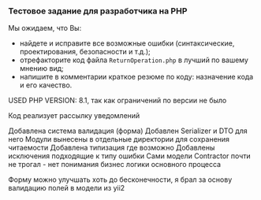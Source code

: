 ### Тестовое задание для разработчика на PHP
Мы ожидаем, что Вы:
* найдете и исправите все возможные ошибки (синтаксические, проектирования, безопасности и т.д.);
* отрефакторите код файла `ReturnOperation.php` в лучший по вашему мнению вид;
* напишите в комментарии краткое резюме по коду: назначение кода и его качество.



USED PHP VERSION: 8.1, так как ограничений по версии не было

Код реализует рассылку уведомлений

Добавлена система валидация (форма)
Добавлен Serializer и DTO для него
Модули вынесены в отдельные директории для сохранения читаемости
Добавлена типизация где возможно
Добавлены исключения подходящие к типу ошибки
Сами модели Contractor почти не трогал - нет понимания бизнес логики основного процесса


Форму можно улучшать хоть до бесконечности, я брал за основу валидацию полей в модели из yii2
